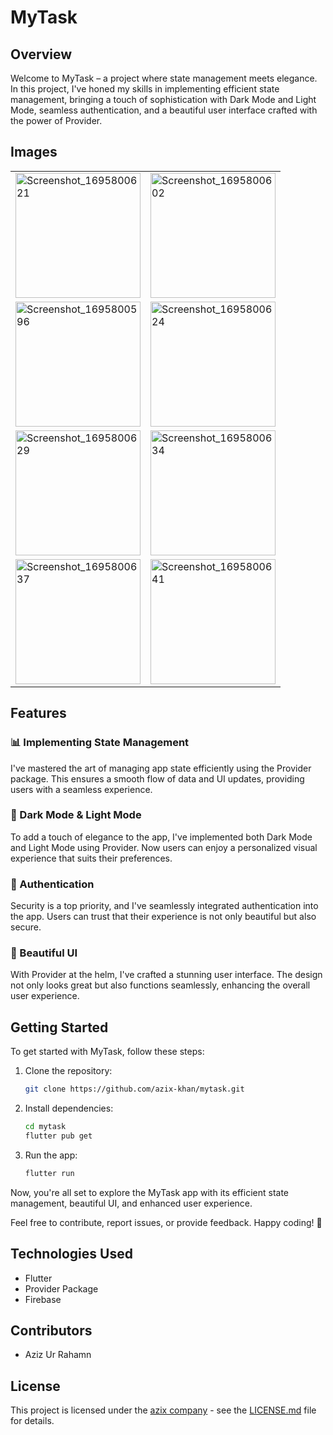 # MyTask

## Overview

Welcome to MyTask – a project where state management meets elegance. In this project, I've honed my skills in implementing efficient state management, bringing a touch of sophistication with Dark Mode and Light Mode, seamless authentication, and a beautiful user interface crafted with the power of Provider.

## Images

<table>
  <tr>
    <td><img src="https://github.com/azix-khan/mytasks/assets/138978130/8ebe79c7-9125-4fd5-9e3b-686ae92a4f0b" alt="Screenshot_1695800621" width="200"/></td>
    <td><img src="https://github.com/azix-khan/mytasks/assets/138978130/42b7e750-2a8d-4bdf-ae0b-8fe0f5384097" alt="Screenshot_1695800602" width="200"/></td>
  </tr>
  <tr>
    <td><img src="https://github.com/azix-khan/mytasks/assets/138978130/c3567cab-ac5e-4cee-b692-c4f262a649e3" alt="Screenshot_1695800596" width="200"/></td>
    <td><img src="https://github.com/azix-khan/mytasks/assets/138978130/5d3f655b-8082-48f0-83de-7c9eedef69be" alt="Screenshot_1695800624" width="200"/></td>
  </tr>
  <tr>
    <td><img src="https://github.com/azix-khan/mytasks/assets/138978130/bf9fb13f-5c6b-4549-9590-5fb47cfa8631" alt="Screenshot_1695800629" width="200"/></td>
    <td><img src="https://github.com/azix-khan/mytasks/assets/138978130/274368b1-0191-432d-8dc5-8b3e7a73981b" alt="Screenshot_1695800634" width="200"/></td>
  </tr>
  <tr>
    <td><img src="https://github.com/azix-khan/mytasks/assets/138978130/f15cff81-6f47-4d75-8a18-089b84385ce9" alt="Screenshot_1695800637" width="200"/></td>
    <td><img src="https://github.com/azix-khan/mytasks/assets/138978130/24d4af1d-40c7-4e1c-bcae-4f6c076e1e11" alt="Screenshot_1695800641" width="200"/></td>
  </tr>
</table>



## Features

### 📊 Implementing State Management
I've mastered the art of managing app state efficiently using the Provider package. This ensures a smooth flow of data and UI updates, providing users with a seamless experience.

### 🌙 Dark Mode & Light Mode
To add a touch of elegance to the app, I've implemented both Dark Mode and Light Mode using Provider. Now users can enjoy a personalized visual experience that suits their preferences.

### 🔐 Authentication
Security is a top priority, and I've seamlessly integrated authentication into the app. Users can trust that their experience is not only beautiful but also secure.

### 🎨 Beautiful UI
With Provider at the helm, I've crafted a stunning user interface. The design not only looks great but also functions seamlessly, enhancing the overall user experience.

## Getting Started

To get started with MyTask, follow these steps:

1. Clone the repository:
   ```bash
   git clone https://github.com/azix-khan/mytask.git
   ```

2. Install dependencies:
   ```bash
   cd mytask
   flutter pub get
   ```

3. Run the app:
   ```bash
   flutter run
   ```

Now, you're all set to explore the MyTask app with its efficient state management, beautiful UI, and enhanced user experience.

Feel free to contribute, report issues, or provide feedback. Happy coding! 🚀

## Technologies Used

- Flutter
- Provider Package
- Firebase

## Contributors

- Aziz Ur Rahamn

## License

This project is licensed under the [azix company](license) - see the [LICENSE.md](LICENSE.md) file for details.
